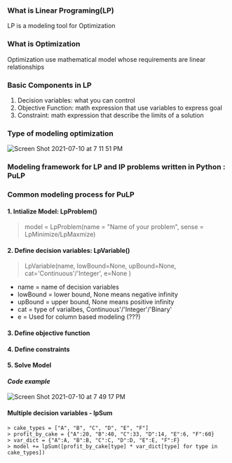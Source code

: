 ### What is Linear Programing(LP)
LP is a modeling tool for Optimization
### What is Optimization
Optimization use mathematical model whose requirements are linear relationships
### Basic Components in LP
1. Decision variables: what you can control
2. Objective Function: math expression that use variables to express goal
3. Constraint: math expression that describe the limits of a solution
### Type of modeling optimization
![Screen Shot 2021-07-10 at 7 11 51 PM](https://user-images.githubusercontent.com/47950186/125178375-5f0c4500-e1b2-11eb-8835-07eac65d99c5.png)
### Modeling framework for LP and IP problems written in Python : PuLP
### Common modeling process for PuLP
#### 1. Intialize Model: __LpProblem()__
> model = LpProblem(name = "Name of your problem", sense = LpMinimize/LpMaxmize) 
> 
#### 2. Define decision variables: __LpVariable()__
> LpVariable(name, lowBound=None, upBound=None, cat='Continuous'/'Integer', e=None ) 
> 
* name = name of decision variables
* lowBound = lower bound, None means negative infinity
* upBound = upper bound, None means positive infinity
* cat = type of varialbes,  Continuous'/'Integer'/'Binary'
* e = Used for column based modeling (???) 
#### 3. Define objective function
#### 4. Define constraints
#### 5. Solve Model
#### _Code example_ 
![Screen Shot 2021-07-10 at 7 49 17 PM](https://user-images.githubusercontent.com/47950186/125178956-9cbf9c80-e1b7-11eb-80e2-96a11bfdf097.png)

#### Multiple decision variables - lpSum
```
> cake_types = ["A", "B", "C", "D", "E", "F"]
> profit_by_cake = {"A":20, "B":40, "C":33, "D":14, "E":6, "F":60}
> var_dict = {"A":A, "B":B, "C":C, "D":D, "E":E, "F":F}
> model += lpSum([profit_by_cake[type] * var_dict[type] for type in cake_types])
```
